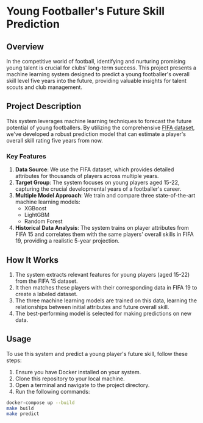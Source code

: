 # Young Footballer's Future Skill Prediction

## Overview

In the competitive world of football, identifying and nurturing promising young talent is crucial for clubs' long-term success. This project presents a machine learning system designed to predict a young footballer's overall skill level five years into the future, providing valuable insights for talent scouts and club management.

## Project Description

This system leverages machine learning techniques to forecast the future potential of young footballers. By utilizing the comprehensive [FIFA dataset](https://sports-statistics.com/sports-data/fifa-2022-dataset-csvs/), we've developed a robust prediction model that can estimate a player's overall skill rating five years from now.

### Key Features

1. **Data Source**: We use the FIFA dataset, which provides detailed attributes for thousands of players across multiple years.
2. **Target Group**: The system focuses on young players aged 15-22, capturing the crucial developmental years of a footballer's career.
3. **Multiple Model Approach**: We train and compare three state-of-the-art machine learning models:
   - XGBoost
   - LightGBM
   - Random Forest
4. **Historical Data Analysis**: The system trains on player attributes from FIFA 15 and correlates them with the same players' overall skills in FIFA 19, providing a realistic 5-year projection.

## How It Works

1. The system extracts relevant features for young players (aged 15-22) from the FIFA 15 dataset.
2. It then matches these players with their corresponding data in FIFA 19 to create a labeled dataset.
3. The three machine learning models are trained on this data, learning the relationships between initial attributes and future overall skill.
4. The best-performing model is selected for making predictions on new data.

## Usage

To use this system and predict a young player's future skill, follow these steps:

1. Ensure you have Docker installed on your system.
2. Clone this repository to your local machine.
3. Open a terminal and navigate to the project directory.
4. Run the following commands:

```bash
docker-compose up --build
make build
make predict
